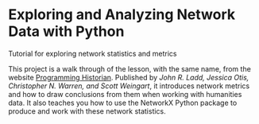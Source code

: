 # Exploring and Analyzing Network Data with Python
Tutorial for exploring network statistics and metrics

This project is a walk through of the lesson, with the same name, from the website [Programming Historian](https://programminghistorian.org/en/lessons/exploring-and-analyzing-network-data-with-python). Published by *John R. Ladd, Jessica Otis, Christopher N. Warren, and Scott Weingart*, it introduces network metrics and how to draw conclusions from them when working with humanities data. It also teaches you how to use the NetworkX Python package to produce and work with these network statistics.